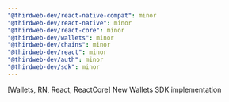 ```yaml
---
"@thirdweb-dev/react-native-compat": minor
"@thirdweb-dev/react-native": minor
"@thirdweb-dev/react-core": minor
"@thirdweb-dev/wallets": minor
"@thirdweb-dev/chains": minor
"@thirdweb-dev/react": minor
"@thirdweb-dev/auth": minor
"@thirdweb-dev/sdk": minor
---
```


[Wallets, RN, React, ReactCore] New Wallets SDK implementation
